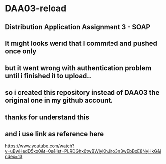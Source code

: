 # DAA03-reload
Distribution Application Assignment 3 - SOAP
---------------------------------------------
It might looks werid that I commited and pushed once only
---------------------------------------------------------
but it went wrong with authentication problem until i finished it to upload..
-----------------------------------------------------------------------------
so i created this repository instead of DAA03 the original one in my github account.
------------------------------------------------------------------------------------
thanks for understand this
--------------------------

and i use link as reference here
--------------------------------
https://www.youtube.com/watch?v=uBwHedD5xx0&t=0s&list=PLRDGhx6twBWlyKhJho3n3wEbBxE8NyHkG&index=13
